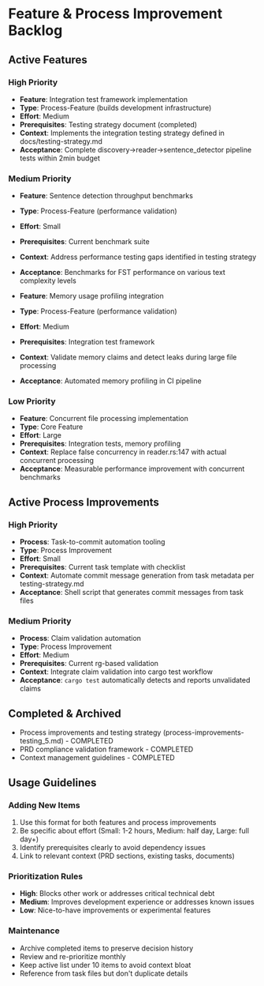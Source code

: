 # Feature & Process Improvement Backlog

## Active Features

### High Priority
- **Feature**: Integration test framework implementation
- **Type**: Process-Feature (builds development infrastructure)
- **Effort**: Medium
- **Prerequisites**: Testing strategy document (completed)
- **Context**: Implements the integration testing strategy defined in docs/testing-strategy.md
- **Acceptance**: Complete discovery→reader→sentence_detector pipeline tests within 2min budget

### Medium Priority
- **Feature**: Sentence detection throughput benchmarks
- **Type**: Process-Feature (performance validation)
- **Effort**: Small
- **Prerequisites**: Current benchmark suite
- **Context**: Address performance testing gaps identified in testing strategy
- **Acceptance**: Benchmarks for FST performance on various text complexity levels

- **Feature**: Memory usage profiling integration
- **Type**: Process-Feature (performance validation)  
- **Effort**: Medium
- **Prerequisites**: Integration test framework
- **Context**: Validate memory claims and detect leaks during large file processing
- **Acceptance**: Automated memory profiling in CI pipeline

### Low Priority
- **Feature**: Concurrent file processing implementation
- **Type**: Core Feature
- **Effort**: Large
- **Prerequisites**: Integration tests, memory profiling
- **Context**: Replace false concurrency in reader.rs:147 with actual concurrent processing
- **Acceptance**: Measurable performance improvement with concurrent benchmarks

## Active Process Improvements

### High Priority
- **Process**: Task-to-commit automation tooling
- **Type**: Process Improvement
- **Effort**: Small
- **Prerequisites**: Current task template with checklist
- **Context**: Automate commit message generation from task metadata per testing-strategy.md
- **Acceptance**: Shell script that generates commit messages from task files

### Medium Priority
- **Process**: Claim validation automation
- **Type**: Process Improvement
- **Effort**: Medium
- **Prerequisites**: Current rg-based validation
- **Context**: Integrate claim validation into cargo test workflow
- **Acceptance**: `cargo test` automatically detects and reports unvalidated claims

## Completed & Archived

- Process improvements and testing strategy (process-improvements-testing_5.md) - COMPLETED
- PRD compliance validation framework - COMPLETED  
- Context management guidelines - COMPLETED

## Usage Guidelines

### Adding New Items
1. Use this format for both features and process improvements
2. Be specific about effort (Small: 1-2 hours, Medium: half day, Large: full day+)
3. Identify prerequisites clearly to avoid dependency issues
4. Link to relevant context (PRD sections, existing tasks, documents)

### Prioritization Rules
- **High**: Blocks other work or addresses critical technical debt
- **Medium**: Improves development experience or addresses known issues  
- **Low**: Nice-to-have improvements or experimental features

### Maintenance
- Archive completed items to preserve decision history
- Review and re-prioritize monthly
- Keep active list under 10 items to avoid context bloat
- Reference from task files but don't duplicate details